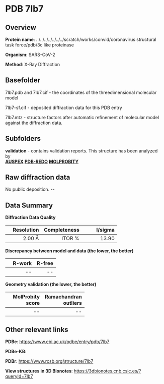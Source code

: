 # PDB 7lb7

## Overview

**Protein name**: ../../../../../../../scratch/works/convid/coronavirus structural task force/pdb/3c like proteinase

**Organism**: SARS-CoV-2

**Method**: X-Ray Diffraction



## Basefolder

7lb7.pdb and 7lb7.cif - the coordinates of the threedimensional molecular model

7lb7-sf.cif - deposited diffraction data for this PDB entry

7lb7.mtz - structure factors after automatic refinement of molecular model against the diffraction data.

## Subfolders





**validation** - contains validation reports. This structure has been analyzed by <br>[**AUSPEX**](https://github.com/thorn-lab/coronavirus_structural_task_force/tree/master/pdb/3c_like_proteinase/SARS-CoV-2/7lb7/validation/auspex) [**PDB-REDO**](https://github.com/thorn-lab/coronavirus_structural_task_force/tree/master/pdb/3c_like_proteinase/SARS-CoV-2/7lb7/validation/pdb-redo) [**MOLPROBITY**](https://github.com/thorn-lab/coronavirus_structural_task_force/tree/master/pdb/3c_like_proteinase/SARS-CoV-2/7lb7/validation/molprobity)   



## Raw diffraction data

No public deposition. --<br> 

## Data Summary
**Diffraction Data Quality**

|   | Resolution | Completeness| I/sigma |
|---|-------------:|----------------:|--------------:|
|   |2.00 Å|ITOR  %|<img width=50/>13.90|

**Discrepancy between model and data (the lower, the better)**

|   | **R-work**| **R-free**   
|---|-------------:|----------------:|           
||--|--|

**Geometry validation (the lower, the better)**

|   |**MolProbity<br>score**| **Ramachandran<br>outliers** 
|---|-------------:|----------------:|
||--|--|

 

 



## Other relevant links 
**PDBe**:  https://www.ebi.ac.uk/pdbe/entry/pdb/7lb7

**PDBe-KB**:  
 
**PDBr**: https://www.rcsb.org/structure/7lb7 

**View structures in 3D Bionotes**: https://3dbionotes.cnb.csic.es/?queryId=7lb7

